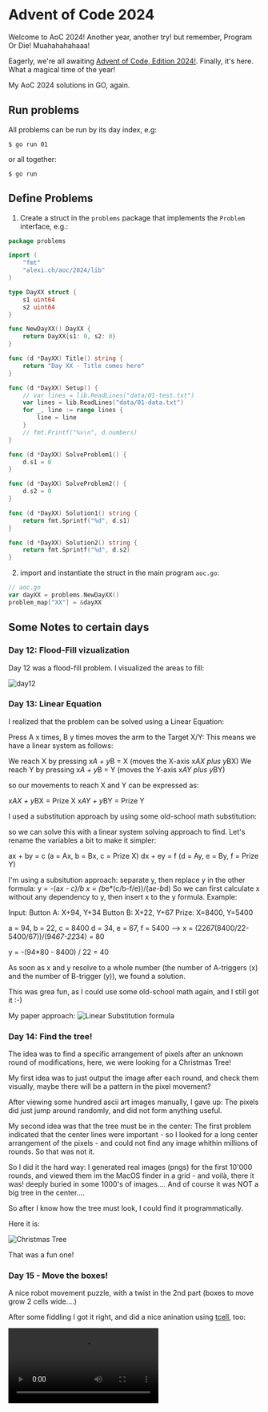 # Advent of Code 2024

Welcome to AoC 2024! Another year, another try! but remember, Program Or Die! Muahahahahaaa!

Eagerly, we're all awaiting [Advent of Code, Edition 2024!](https://adventofcode.com/2024/). Finally, it's here.
What a magical time of the year!

My AoC 2024 solutions in GO, again.

## Run problems

All problems can be run by its day index, e.g:

```
$ go run 01
```

or all together:

```
$ go run
```

## Define Problems

1) Create a struct in the `problems` package that implements the `Problem` interface, e.g.:

```go
package problems

import (
	"fmt"
	"alexi.ch/aoc/2024/lib"
)

type DayXX struct {
	s1 uint64
	s2 uint64
}

func NewDayXX() DayXX {
	return DayXX{s1: 0, s2: 0}
}

func (d *DayXX) Title() string {
	return "Day XX - Title comes here"
}

func (d *DayXX) Setup() {
	// var lines = lib.ReadLines("data/01-test.txt")
	var lines = lib.ReadLines("data/01-data.txt")
	for _, line := range lines {
		line = line
	}
	// fmt.Printf("%v\n", d.numbers)
}

func (d *DayXX) SolveProblem1() {
	d.s1 = 0
}

func (d *DayXX) SolveProblem2() {
	d.s2 = 0
}

func (d *DayXX) Solution1() string {
	return fmt.Sprintf("%d", d.s1)
}

func (d *DayXX) Solution2() string {
	return fmt.Sprintf("%d", d.s2)
}
```

2) import and instantiate the struct in the main program `aoc.go`:

```go
// aoc.go
var dayXX = problems.NewDayXX()
problem_map["XX"] = &dayXX
```


## Some Notes to certain days

### Day 12: Flood-Fill vizualization

Day 12 was a flood-fill problem. I visualized the areas to fill:

![day12](./day12-flood-the-garden.png)

### Day 13: Linear Equation

I realized that the problem can be solved using a Linear Equation:

Press A x times, B y times moves the arm to the Target X/Y: This means we have a linear system as follows:

We reach X by pressing x*A + y*B = X (moves the X-axis x*AX plus y*BX)
We reach Y by pressing x*A + y*B = Y (moves the Y-axis x*AY plus y*BY)

so our movements to reach X and Y can be expressed as:

x*AX + y*BX = Prize X
x*AY + y*BY = Prize Y

I used a substitution approach by using some old-school math substitution:

so we can solve this with a linear system solving approach to find.
Let's rename the variables a bit to make it simpler:

ax + by = c  (a = Ax, b = Bx, c = Prize X)
dx + ey = f  (d = Ay, e = By, f = Prize Y)

I'm using a subsitution approach: separate y, then replace y in the other formula:
y = -(a*x - c)/b
x = (b*e*(c/b-f/e))/(a*e-b*d)
So we can first calculate x without any dependency to y, then insert x to the y formula.
Example:

Input:
Button A: X+94, Y+34
Button B: X+22, Y+67
Prize: X=8400, Y=5400

a = 94, b = 22, c = 8400
d = 34, e = 67, f = 5400
--> x = (22*67*(8400/22-5400/67))/(94*67-22*34) = 80

y = -(94*80 - 8400) / 22 = 40

As soon as x and y resolve to a whole number (the number of A-triggers (x) and the number of B-trigger (y)), we found a solution.

This was grea fun, as I could use some old-school math again, and I still got it :-)

My paper approach: ![Linear Substitution formula](./day13-linear-equation-replacement-formula.jpg)


### Day 14: Find the tree!

The idea was to find a specific arrangement of pixels after an unknown round of
modifications, here, we were looking for a Christmas Tree!

My first idea was to just output the image after each round, and check them visually, maybe there will be a
pattern in the pixel movement?

After viewing some hundred ascii art images manually, I gave up: The pixels did just jump around randomly, and
did not form anything useful.

My second idea was that the tree must be in the center: The first problem indicated that the 
center lines were important - so I looked for a long center arrangement of the pixels - and could
not find any image whithin millions of rounds. So that was not it.

So I did it the hard way: I generated real images (pngs) for the first 10'000 rounds, and viewed them
im the MacOS finder in a grid - and voilà, there it was! deeply buried in some 1000's of images....
And of course it was NOT a big tree in the center....

So after I know how the tree must look, I could find it programmatically.

Here it is:

![Christmas Tree](./day14_tree_round_6668.png)

That was a fun one!


### Day 15 - Move the boxes!

A nice robot movement puzzle, with a twist in the 2nd part (boxes to move grow 2 cells wide....)

After some fiddling I got it right, and did a nice anination using [tcell](https://github.com/gdamore/tcell/), too:

![Moving Boxes animation](./day15-moving-robot.mp4)